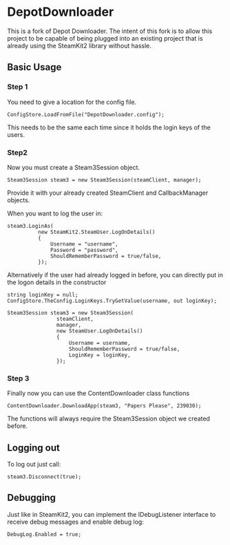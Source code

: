 DepotDownloader
===============

This is a fork of Depot Downloader. The intent of this fork is to allow this project to be capable of being plugged into an existing project that is already using the SteamKit2 library without hassle.


## Basic Usage

### Step 1

You need to give a location for the config file.
```
ConfigStore.LoadFromFile("DepotDownloader.config");
```
This needs to be the same each time since it holds the login keys of the users.

### Step2

Now you must create a Steam3Session object.
```
Steam3Session steam3 = new Steam3Session(steamClient, manager);
```
Provide it with your already created SteamClient and CallbackManager objects.

When you want to log the user in:
```
steam3.LoginAs(
          new SteamKit2.SteamUser.LogOnDetails()
          {
              Username = "username",
              Password = "password",
              ShouldRememberPassword = true/false,
          });
```



Alternatively if the user had already logged in before, you can directly put in the logon details in the constructor
```
string loginKey = null;
ConfigStore.TheConfig.LoginKeys.TryGetValue(username, out loginKey);

Steam3Session steam3 = new Steam3Session(
                steamClient,
                manager,
                new SteamUser.LogOnDetails()
                {
                    Username = username,
                    ShouldRememberPassword = true/false,
                    LoginKey = loginKey,
                });
```

### Step 3

Finally now you can use the ContentDownloader class functions
```
ContentDownloader.DownloadApp(steam3, "Papers Please", 239030);
```
The functions will always require the Steam3Session object we created before.

## Logging out

To log out just call:
```
steam3.Disconnect(true);
```

## Debugging
Just like in SteamKit2, you can implement the IDebugListener interface to receive debug messages and enable debug log:
```
DebugLog.Enabled = true;
```
